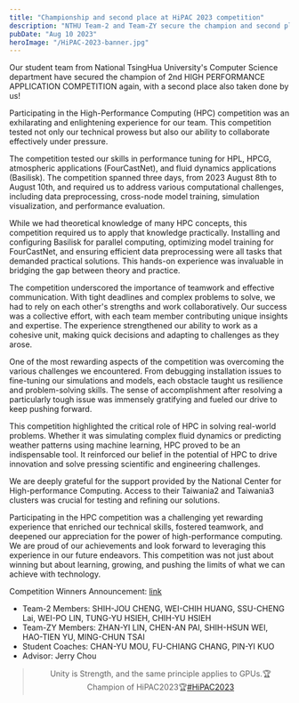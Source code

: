 ```yaml
---
title: "Championship and second place at HiPAC 2023 competition"
description: "NTHU Team-2 and Team-ZY secure the champion and second place respectfully at 2nd HIGH PERFORMANCE APPLICATION COMPETITION 2023"
pubDate: "Aug 10 2023"
heroImage: "/HiPAC-2023-banner.jpg"
---
```

Our student team from National TsingHua University's Computer Science department have secured the champion of 2nd HIGH PERFORMANCE APPLICATION COMPETITION again, with a second place also taken done by us!

Participating in the High-Performance Computing (HPC) competition was an exhilarating and enlightening experience for our team. This competition tested not only our technical prowess but also our ability to collaborate effectively under pressure. 

The competition tested our skills in performance tuning for HPL, HPCG, atmospheric applications (FourCastNet), and fluid dynamics applications (Basilisk). The competition spanned three days, from 2023 August 8th to August 10th, and required us to address various computational challenges, including data preprocessing, cross-node model training, simulation visualization, and performance evaluation.

While we had theoretical knowledge of many HPC concepts, this competition required us to apply that knowledge practically. Installing and configuring Basilisk for parallel computing, optimizing model training for FourCastNet, and ensuring efficient data preprocessing were all tasks that demanded practical solutions. This hands-on experience was invaluable in bridging the gap between theory and practice.

The competition underscored the importance of teamwork and effective communication. With tight deadlines and complex problems to solve, we had to rely on each other's strengths and work collaboratively. Our success was a collective effort, with each team member contributing unique insights and expertise. The experience strengthened our ability to work as a cohesive unit, making quick decisions and adapting to challenges as they arose.

One of the most rewarding aspects of the competition was overcoming the various challenges we encountered. From debugging installation issues to fine-tuning our simulations and models, each obstacle taught us resilience and problem-solving skills. The sense of accomplishment after resolving a particularly tough issue was immensely gratifying and fueled our drive to keep pushing forward.

This competition highlighted the critical role of HPC in solving real-world problems. Whether it was simulating complex fluid dynamics or predicting weather patterns using machine learning, HPC proved to be an indispensable tool. It reinforced our belief in the potential of HPC to drive innovation and solve pressing scientific and engineering challenges.

We are deeply grateful for the support provided by the National Center for High-performance Computing. Access to their Taiwania2 and Taiwania3 clusters was crucial for testing and refining our solutions. 

Participating in the HPC competition was a challenging yet rewarding experience that enriched our technical skills, fostered teamwork, and deepened our appreciation for the power of high-performance computing. We are proud of our achievements and look forward to leveraging this experience in our future endeavors. This competition was not just about winning but about learning, growing, and pushing the limits of what we can achieve with technology.

Competition Winners Announcement: [link](https://event.nchc.org.tw/2023/hipac/awards.html)

- Team-2 Members: SHIH-JOU CHENG, WEI-CHIH HUANG, SSU-CHENG Lai, WEI-PO LIN, TUNG-YU HSIEH, CHIH-YU HSIEH
- Team-ZY Members: ZHAN-YI LIN, CHEN-AN PAI, SHIH-HSUN WEI, HAO-TIEN YU, MING-CHUN TSAI
- Student Coaches: CHAN-YU MOU, FU-CHIANG CHANG, PIN-YI KUO
- Advisor: Jerry Chou

<div align="center">
<blockquote class="twitter-tweet"><p lang="en" dir="ltr">Unity is Strength, and the same principle applies to GPUs.🏆Champion of HiPAC2023🏆<a href="https://twitter.com/hashtag/HiPAC2023?src=hash&amp;ref_src=twsrc%5Etfw">#HiPAC2023</a> </blockquote> <script async src="https://platform.twitter.com/widgets.js" charset="utf-8"></script>
</div>